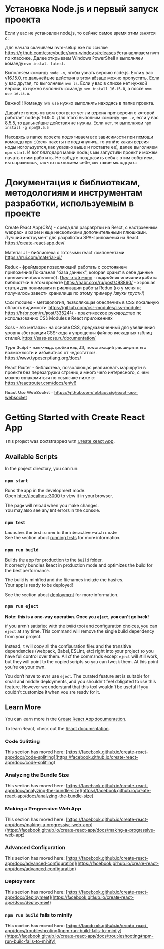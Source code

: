 # Установка Node.js и первый запуск проекта

Если у вас не установлен node.js, то сейчас самое время этим занятся с:

Для начала скачиваем nvm-setup.exe по ссылке https://github.com/coreybutler/nvm-windows/releases
Устанавливаем nvm по классике. Далее открываем Windows PowerShell и выполняем команду `nvm install latest`.

Выполняем команду `node -v`, чтобы узнать версию node.js. Если у вас v16.15.0, то дальнейшие действия в этом абзаце можно пропустить. Если у вас другая, то выполняем `nvm ls`. Если у вас в списке нет нужной версии, то нужно выпонить команду `nvm install 16.15.0`, а после `nvm use 16.15.0`.

Важно!!! Команду `nvm use` нужно выполнять находясь в папке проекта.

Давайте теперь узнаем соответстует ли версия npm версии с которой работает node.js 16.15.0. Для этого выполним команду `npm -v`, если у вас 8.5.5, то дальнейшие действия не нужны. Если нет, то выполняем `npm install -g npm@8.5.5`

Находясь в папке проекта подтягиваем все зависимости при помощи команды `npm i`(если пакеты не подтянулись, то узнйте какая версия ноды используется, как указано выше и поставте ее), далее выполняем `npm start`. И вот благодаря магии node.js мы запустили проект и можем начать с ним работать. Не забудте поздравить себя с этим событием, вы справились, так что похлопаем себе, мы такие молодцы с:

# Документация к библиотекам, методологиям и инструментам разработки, используемым в проекте

Create React App(CRA) - среда для разрабртки на React, с настроенным webpack и babel и еще несколькими дополнительными плюшками. Лучший инструмент для разработки SPA-приложений на React.
https://create-react-app.dev/

Мaterial UI - библиотека с готовыми react компонентами
https://mui.com/material-ui/

Redux - фреймворк позволяющий работать с состоянием приложения(Локальная "база данных", которая хранит в себе данные приложения(состояния)). 
[Прочитай меня](src\store\store.md) - подробное описание работы библиотеки в этом проекте
https://habr.com/ru/post/498860/ - xорошая статья для понимания и риализации работы Redux (но у меня не получилось завести хранилище по этому примеру /*звуки грусти*/)

CSS modules - методология, позволяющая обеспечить в CSS локальную область видимости. https://github.com/css-modules/css-modules
https://habr.com/ru/post/335244/ - практическое руководство по использованию CSS Modules в React приложениях

Scss - это метаязык на основе CSS, предназначенный для увеличения уровня абстракции CSS-кода и упрощения файлов каскадных таблиц стилей.
https://sass-scss.ru/documentation/

Type Script - язык-надстройка над JS, помогающий расширить его возможности и избавиться от недостатков.
https://www.typescriptlang.org/docs/

React Router - библиотека, позволяющая реализовать маршруты в проекте без перезагрузки страниц и много чего интересного, с чем можно ознакомиться по ссылочке ниже с:
https://reactrouter.com/docs/en/v6

React Use WebSocket - 
https://github.com/robtaussig/react-use-websocket


# Getting Started with Create React App

This project was bootstrapped with [Create React App](https://github.com/facebook/create-react-app).

## Available Scripts

In the project directory, you can run:

### `npm start`

Runs the app in the development mode.\
Open [http://localhost:3000](http://localhost:3000) to view it in your browser.

The page will reload when you make changes.\
You may also see any lint errors in the console.

### `npm test`

Launches the test runner in the interactive watch mode.\
See the section about [running tests](https://facebook.github.io/create-react-app/docs/running-tests) for more information.

### `npm run build`

Builds the app for production to the `build` folder.\
It correctly bundles React in production mode and optimizes the build for the best performance.

The build is minified and the filenames include the hashes.\
Your app is ready to be deployed!

See the section about [deployment](https://facebook.github.io/create-react-app/docs/deployment) for more information.

### `npm run eject`

**Note: this is a one-way operation. Once you `eject`, you can't go back!**

If you aren't satisfied with the build tool and configuration choices, you can `eject` at any time. This command will remove the single build dependency from your project.

Instead, it will copy all the configuration files and the transitive dependencies (webpack, Babel, ESLint, etc) right into your project so you have full control over them. All of the commands except `eject` will still work, but they will point to the copied scripts so you can tweak them. At this point you're on your own.

You don't have to ever use `eject`. The curated feature set is suitable for small and middle deployments, and you shouldn't feel obligated to use this feature. However we understand that this tool wouldn't be useful if you couldn't customize it when you are ready for it.

## Learn More

You can learn more in the [Create React App documentation](https://facebook.github.io/create-react-app/docs/getting-started).

To learn React, check out the [React documentation](https://reactjs.org/).

### Code Splitting

This section has moved here: [https://facebook.github.io/create-react-app/docs/code-splitting](https://facebook.github.io/create-react-app/docs/code-splitting)

### Analyzing the Bundle Size

This section has moved here: [https://facebook.github.io/create-react-app/docs/analyzing-the-bundle-size](https://facebook.github.io/create-react-app/docs/analyzing-the-bundle-size)

### Making a Progressive Web App

This section has moved here: [https://facebook.github.io/create-react-app/docs/making-a-progressive-web-app](https://facebook.github.io/create-react-app/docs/making-a-progressive-web-app)

### Advanced Configuration

This section has moved here: [https://facebook.github.io/create-react-app/docs/advanced-configuration](https://facebook.github.io/create-react-app/docs/advanced-configuration)

### Deployment

This section has moved here: [https://facebook.github.io/create-react-app/docs/deployment](https://facebook.github.io/create-react-app/docs/deployment)

### `npm run build` fails to minify

This section has moved here: [https://facebook.github.io/create-react-app/docs/troubleshooting#npm-run-build-fails-to-minify](https://facebook.github.io/create-react-app/docs/troubleshooting#npm-run-build-fails-to-minify)
